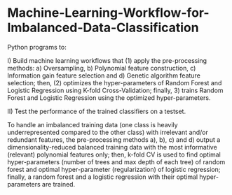 # Machine-Learning-Workflow-for-Imbalanced-Data-Classification

Python programs to:

I) Build machine learning workflows that (1) apply the pre-processing methods: a) Oversampling, b) Polynomial feature construction, c) Information gain feature selection and d) Genetic algorithm feature selection; then, (2) optimizes the hyper-parameters of Random Forest and Logistic Regression using K-fold Cross-Validation; finally, 3) trains Random Forest and Logistic Regression using the optimized hyper-parameters.

II) Test the performance of the trained classifiers on a testset.

To handle an imbalanced training data (one class is heavily underrepresented compared to the other class) with irrelevant and/or redundant features, the pre-processing methods a), b), c) and d) output a dimensionality-reduced balanced training data with the most informative (relevant) polynomial features only; then, k-fold CV is used to find optimal hyper-parameters (number of trees and max depth of each tree) of random forest and optimal hyper-parameter (regularization) of logistic regression; finally, a random forest and a logistic regression with their optimal hyper-parameters are trained. 


